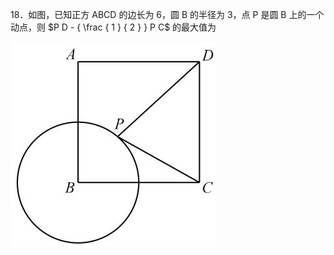 18．如图，已知正方 ABCD 的边长为 6，圆 B 的半径为 3，点 P 是圆 B 上的一个动点，则 $P D - { \frac { 1 } { 2 } } P C$ 的最大值为

![](<../../qs_image_DB/专题2-5_最值模型之阿氏圆与胡不归（解析版）/87db077d576ed59d70b9d607ae9ed7bbf8a01b8eb9b1bba9c14290a15c9ac140.jpg>)
